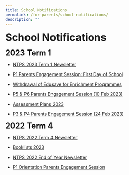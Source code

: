 ```yaml
---
title: School Notifications
permalink: /for-parents/school-notifications/
description: ""
---
```

**<font size="6">School Notifications</font>**

**<font size=5>2023 Term 1</font>**

* [NTPS 2023 Term 1 Newsletter](/files/Term%201%20Newsletter%20(3%20Jan%202023).pdf)

* [P1 Parents Engagement Session: First Day of School](https://drive.google.com/drive/folders/1W8_QmQ8GzLspnhCnGwkhQRJLRmMpSkpu?usp=sharing)
* [Withdrawal of Edusave for Enrichment Programmes](/files/Withdrawal%20of%20Edusave%20for%20Enrichment%20Programmes.pdf)
* [P5 & P6 Parents Engagement Session (10 Feb 2023)](https://drive.google.com/drive/folders/1okPiNFh4sg_rbRJ4h899D7yzZwF5iJau?usp=sharing)
* [Assessment Plans 2023](https://drive.google.com/drive/folders/1XTEISIShHhkN0QWta0NY9WmbiOM7XFo8?usp=share_link)
* [P3 & P4 Parents Engagement Session (24 Feb 2023)                                   ](https://for.edu.sg/ntpsp3p4parentsengagement2023)

**<font size=5>2022 Term 4</font>**

* [NTPS 2022 Term 4 Newsletter](/files/Term%204%20Newsletter%20(12%20Sep%202022).pdf)

* [Booklists 2023](https://drive.google.com/drive/folders/1VlSDIAXAgsdhmUMPfPR78qXJnjIuP5qv?usp=sharing)
* [NTPS 2022 End of Year Newsletter ](/files/NTPS%20End%20of%20Year%20Newsletter%202022%20(FINAL).pdf)
* [P1 Orientation Parents Engagement Session](https://drive.google.com/drive/folders/160lZUYj8ky9HUZBvBfZ4Yb4H0vRmmAZ6?usp=sharing)